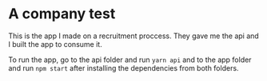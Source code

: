# A company test

This is the app I made on a recruitment proccess. They gave me the api and I built the app to consume it.

To run the app, go to the api folder and run `yarn api` and to the app folder and run `npm start` after installing the dependencies from both folders.
